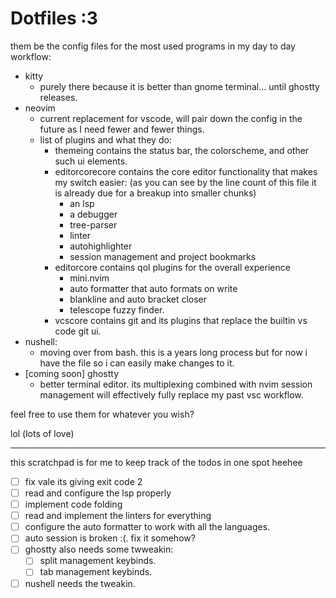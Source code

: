 # Dotfiles :3

them be the config files for the most used programs in my day to day workflow:
- kitty
    - purely there because it is better than gnome terminal... until ghostty releases. 
- neovim
    - current replacement for vscode, will pair down the config in the future as I need fewer and fewer things. 
    - list of plugins and what they do: 
        - themeing contains the status bar, the colorscheme, and other such ui elements. 
        - editorcorecore contains the core editor functionality that makes my switch easier: (as you can see by the line count of this file it is already due for a breakup into smaller chunks)
            - an lsp
            - a debugger
            - tree-parser
            - linter
            - autohighlighter
            - session management and project bookmarks
        - editorcore contains qol plugins for the overall experience
            - mini.nvim
            - auto formatter that auto formats on write
            - blankline and auto bracket closer
            - telescope fuzzy finder. 
        - vcscore contains git and its plugins that replace the builtin vs code git ui. 
- nushell:
    - moving over from bash. this is a years long process but for now i have the file so i can easily make changes to it. 
- [coming soon] ghostty
    - better terminal editor. its multiplexing combined with nvim session management will effectively fully replace my past vsc workflow. 

feel free to use them for whatever you wish?



lol (lots of love)




---
this scratchpad is for me to keep track of the todos in one spot heehee

- [ ] fix vale its giving exit code 2
- [ ] read and configure the lsp properly
- [ ] implement code folding
- [ ] read and implement the linters for everything
- [ ] configure the auto formatter to work with all the languages. 
- [ ] auto session is broken :(. fix it somehow?
 - [ ] ghostty also needs some twweakin:
    - [ ] split management keybinds. 
    - [ ] tab management keybinds.
- [ ] nushell needs the tweakin.
